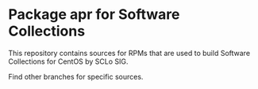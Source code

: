 # Package apr for Software Collections

This repository contains sources for RPMs that are used
to build Software Collections for CentOS by SCLo SIG.

Find other branches for specific sources.
